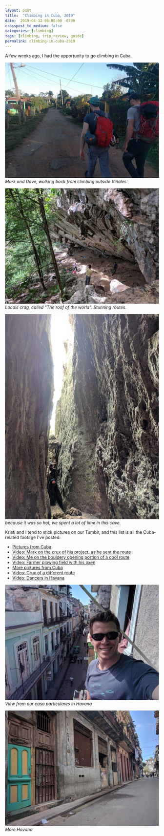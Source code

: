 ```yaml
---
layout: post
title:  "Climbing in Cuba, 2019"
date:  2019-04-12 06:00:00 -0700
crosspost_to_medium: false
categories: [climbing]
tags: [climbing, trip_review, guide]
permalink: climbing-in-cuba-2019
---
```



A few weeks ago, I had the opportunity to go climbing in Cuba. 


![mark and dave](/images/IMG_20190322_184730.jpg)
_Mark and Dave, walking back from climbing outside Viñales_

![The roof of the world](/images/IMG_20190328_120104.jpg)
_Locals crag, called "The roof of the world". Stunning routes._

![We spent a lot of time in this cave](/images/IMG_20190327_123602.jpg)
_because it was so hot, we spent a lot of time in this cave._

<!--more-->


Kristi and I tend to stick pictures on our Tumblr, and this list is all the Cuba-related footage I've posted:

- [Pictures from Cuba](https://teamthompsontravels.tumblr.com/post/183914947878/climbing-in-cuba)
- [Video: Mark on the crux of his project, as he sent the route](https://teamthompsontravels.tumblr.com/post/184035118353/mark-had-a-working-sequence-for-the-crux-of-this)
- [Video: Me on the bouldery opening portion of a cool route](https://teamthompsontravels.tumblr.com/post/184035160887/this-was-the-very-bouldery-and-very-fun-opening-to)
- [Video: Farmer plowing field with his oxen](https://teamthompsontravels.tumblr.com/post/184035215659/on-the-walk-home-after-a-day-of-climbing-we)
- [More pictures from Cuba](https://teamthompsontravels.tumblr.com/post/184035620908/cuba-pictures-continued)
- [Video: Crux of a different route](https://teamthompsontravels.tumblr.com/post/184059892994/the-crux-of-a-route-that-i-didnt-send-on-this)
- [Video: Dancers in Havana](https://teamthompsontravels.tumblr.com/post/184059981513/havana-nightlife-there-was-dancing-and-live-music)


![View from our casa particulares in Havana](/images/IMG_20190330_105404.jpg)
_View from our casa particulares in Havana_


![more Havana](/images/IMG_20190330_161944.jpg)
_More Havana_